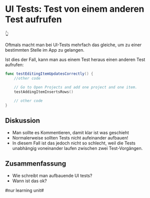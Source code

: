 # UI Tests: Test von einem anderen Test aufrufen
👆

Oftmals macht man bei UI-Tests mehrfach das gleiche, um zu einer bestimmten Stelle im App zu gelangen.

Ist dies der Fall, kann man aus einem Test heraus einen anderen Test aufrufen:


```swift
func testEditingItemUpdatesCorrectly() {
	//other code

	// Go to Open Projects and add one project and one item.
	testAddingItemInsertsRows()
	
	// other code
}
```

## Diskussion

- Man sollte es Kommentieren, damit klar ist was geschieht
- Normalerweise sollten Tests nicht aufeinander aufbauen!
- In diesem Fall ist das jedoch nicht so schlecht, weil die Tests unabhängig voneinander laufen zwischen zwei Test-Vorgängen.

## Zusammenfassung
- Wie schreibt man aufbauende UI tests?
- Wann ist das ok?

#nur learning unit#
